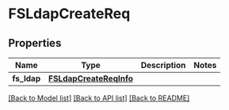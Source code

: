# FSLdapCreateReq

## Properties
Name | Type | Description | Notes
------------ | ------------- | ------------- | -------------
**fs_ldap** | [**FSLdapCreateReqInfo**](FSLdapCreateReqInfo.md) |  | 

[[Back to Model list]](../README.md#documentation-for-models) [[Back to API list]](../README.md#documentation-for-api-endpoints) [[Back to README]](../README.md)



